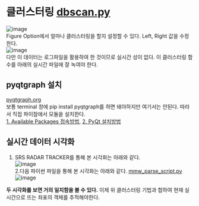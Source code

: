 # 클러스터링 [dbscan.py](https://github.com/engineerjkk/Radar/blob/main/%ED%81%B4%EB%9F%AC%EC%8A%A4%ED%84%B0%EB%A7%81/dbscan.py)
![image](https://user-images.githubusercontent.com/76835313/126292916-587b4d60-54e4-4e4d-8db3-3a598bf3f906.png)   
Figure Option에서  얼마나 클러스터링을 할지 설정할 수 있다. Left, Right 값을 수정한다.  
![image](https://user-images.githubusercontent.com/76835313/126293077-34689027-a78d-4b46-91b3-88d812e50307.png)  
다만 이 데이터는 로그파일을 활용하여 한 것이므로 실시간 성이 없다. 이 클러스터링 함수를 아래의 실시간 파일에 잘 녹여야 한다.  

## pyqtgraph 설치
[pyqtgraph.org](https://www.pyqtgraph.org/)  
보통 terminal 창에 pip install pyqtgraph를 하면 돼야하지만 여기서는 안된다. 따라서 직접 파이참에서 모듈을 설치한다.  
[1. Available Packages 접속방법](https://appia.tistory.com/209), [2. PyQt 설치방법](https://bigpower.tistory.com/25)  

## 실시간 데이터 시각화  
1. SRS RADAR TRACKER를 통해 본 시각화는 아래와 같다.   
![image](https://user-images.githubusercontent.com/76835313/126303677-4b44dba4-3e24-413d-8dd6-3e71ac36b48b.png)    
2.다음 파이썬 파일을 통해 본 시각화는 아래와 같다. [mmw_parse_script.py](https://github.com/engineerjkk/Radar/blob/main/%EC%8B%A4%EC%8B%9C%EA%B0%84%20%EB%A0%88%EC%9D%B4%EB%8B%A4%20%EC%A2%8C%ED%91%9C%20%EC%B6%9C%EB%A0%A5/mmw_parse_script.py)  
![image](https://user-images.githubusercontent.com/76835313/126303967-3bfdc9e7-f3ab-4ac3-8830-ccd3f09a060f.png)  

**두 시각화를 보면 거의 일치함을 볼 수 있다.** 이제 위 클러스터링 기법과 합하여 현재 실시간으로 뜨는 좌표의 객체를 추적해야한다.  

